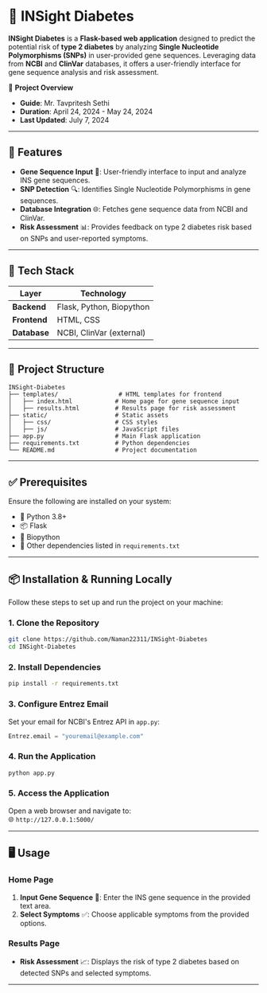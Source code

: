 # 🧬 INSight Diabetes

**INSight Diabetes** is a **Flask-based web application** designed to predict the potential risk of **type 2 diabetes** by analyzing **Single Nucleotide Polymorphisms (SNPs)** in user-provided gene sequences. Leveraging data from **NCBI** and **ClinVar** databases, it offers a user-friendly interface for gene sequence analysis and risk assessment.

📅 **Project Overview**  
- **Guide**: Mr. Tavpritesh Sethi  
- **Duration**: April 24, 2024 - May 24, 2024  
- **Last Updated**: July 7, 2024  

---

## 🚀 Features

- **Gene Sequence Input** 🧪: User-friendly interface to input and analyze INS gene sequences.  
- **SNP Detection** 🔍: Identifies Single Nucleotide Polymorphisms in gene sequences.  
- **Database Integration** 🌐: Fetches gene sequence data from NCBI and ClinVar.  
- **Risk Assessment** 📊: Provides feedback on type 2 diabetes risk based on SNPs and user-reported symptoms.  

---

## 🧠 Tech Stack

| **Layer**            | **Technology**           |  
|-----------------------|--------------------------|  
| **Backend**           | Flask, Python, Biopython |  
| **Frontend**          | HTML, CSS                |  
| **Database**          | NCBI, ClinVar (external) |  

---

## 📁 Project Structure

```
INSight-Diabetes
├── templates/                 # HTML templates for frontend
│   ├── index.html            # Home page for gene sequence input
│   ├── results.html          # Results page for risk assessment
├── static/                   # Static assets
│   ├── css/                  # CSS styles
│   ├── js/                   # JavaScript files
├── app.py                    # Main Flask application
├── requirements.txt          # Python dependencies
└── README.md                 # Project documentation
```

---

## ✅ Prerequisites

Ensure the following are installed on your system:  
- 🐍 Python 3.8+  
- 📦 Flask  
- 🧬 Biopython  
- 📜 Other dependencies listed in `requirements.txt`  

---

## 📦 Installation & Running Locally

Follow these steps to set up and run the project on your machine:

### 1. Clone the Repository
```bash
git clone https://github.com/Naman22311/INSight-Diabetes
cd INSight-Diabetes
```

### 2. Install Dependencies
```bash
pip install -r requirements.txt
```

### 3. Configure Entrez Email
Set your email for NCBI's Entrez API in `app.py`:  
```python
Entrez.email = "youremail@example.com"
```

### 4. Run the Application
```bash
python app.py
```

### 5. Access the Application
Open a web browser and navigate to:  
🌐 `http://127.0.0.1:5000/`

---

## 🖥 Usage

### Home Page
1. **Input Gene Sequence** 🧬: Enter the INS gene sequence in the provided text area.  
2. **Select Symptoms** ✅: Choose applicable symptoms from the provided options.  

### Results Page
- **Risk Assessment** 📈: Displays the risk of type 2 diabetes based on detected SNPs and selected symptoms.  

---
